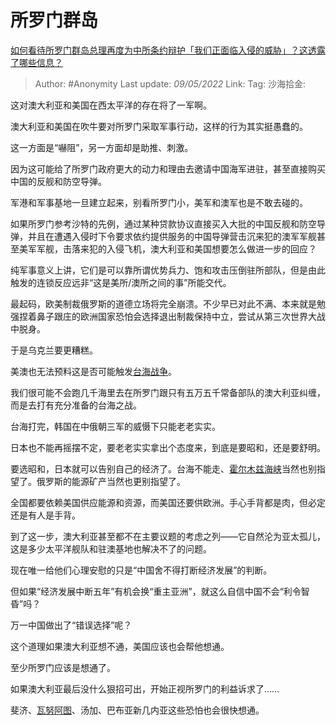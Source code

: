 # 所罗门群岛
[如何看待所罗门群岛总理再度为中所条约辩护「我们正面临入侵的威胁」？这透露了哪些信息？](https://www.zhihu.com/question/531467605/answer/2478409909)

> Author: #Anonymity
> Last update: *09/05/2022*
> Link:
> Tag:
> 沙海拾金:

这对澳大利亚和美国在西太平洋的存在将了一军啊。

澳大利亚和美国在吹牛要对所罗门采取军事行动，这样的行为其实挺愚蠢的。

这一方面是“嚇阻”，另一方面却是助推、刺激。

因为这可能给了所罗门政府更大的动力和理由去邀请中国海军进驻，甚至直接购买中国的反舰和防空导弹。

军港和军事基地一旦建立起来，别看所罗门小，美军和澳军也是不敢去碰的。

如果所罗门参考沙特的先例，通过某种贷款协议直接买入大批的中国反舰和防空导弹，并且在遭遇入侵时下令要求依约提供服务的中国导弹营击沉来犯的澳军军舰甚至美军军舰，击落来犯的入侵飞机，澳大利亚和美国想要怎么做进一步的回应？

纯军事意义上讲，它们是可以靠所谓优势兵力、饱和攻击压倒驻所部队，但是由此触发的连锁反应远非“这是美所/澳所之间的事”所能交代。

最起码，欧美制裁俄罗斯的道德立场将完全崩溃。不少早已对此不满、本来就是勉强捏着鼻子跟庄的欧洲国家恐怕会选择退出制裁保持中立，尝试从第三次世界大战中脱身。

于是乌克兰要更糟糕。

美澳也无法预料这是否可能触发[台海战争](https://www.zhihu.com/search?q=%E5%8F%B0%E6%B5%B7%E6%88%98%E4%BA%89&search_source=Entity&hybrid_search_source=Entity&hybrid_search_extra=%7B%22sourceType%22%3A%22answer%22%2C%22sourceId%22%3A2478409909%7D)。

我们很可能不会跑几千海里去在所罗门跟只有五万五千常备部队的澳大利亚纠缠，而是去打有充分准备的台海之战。

台海打完，韩国在中俄朝三军的威慑下只能老老实实。

日本也不能再摇摆不定，要老老实实拿出个态度来，到底是要昭和，还是要舒明。

要选昭和，日本就可以告别自己的经济了。台海不能走、[霍尔木兹海峡](https://www.zhihu.com/search?q=%E9%9C%8D%E5%B0%94%E6%9C%A8%E5%85%B9%E6%B5%B7%E5%B3%A1&search_source=Entity&hybrid_search_source=Entity&hybrid_search_extra=%7B%22sourceType%22%3A%22answer%22%2C%22sourceId%22%3A2478409909%7D)当然也别指望了。俄罗斯的能源矿产当然也更别指望了。

全国都要依赖美国供应能源和资源，而美国还要供欧洲。手心手背都是肉，但必定还是有人是手背。

到了这一步，澳大利亚甚至都不在主要议题的考虑之列——它自然沦为亚太孤儿，这是多少太平洋舰队和驻澳基地也解决不了的问题。

现在唯一给他们心理安慰的只是“中国舍不得打断经济发展”的判断。

但如果“经济发展中断五年”有机会换“重主亚洲”，就这么自信中国不会“利令智昏”吗？

万一中国做出了“错误选择”呢？

这个道理如果澳大利亚想不通，美国应该也会帮他想通。

至少所罗门应该是想通了。

如果澳大利亚最后没什么狠招可出，开始正视所罗门的利益诉求了……

斐济、[瓦努阿图](https://www.zhihu.com/search?q=%E7%93%A6%E5%8A%AA%E9%98%BF%E5%9B%BE&search_source=Entity&hybrid_search_source=Entity&hybrid_search_extra=%7B%22sourceType%22%3A%22answer%22%2C%22sourceId%22%3A2478409909%7D)、汤加、巴布亚新几内亚这些恐怕也会很快想通。
